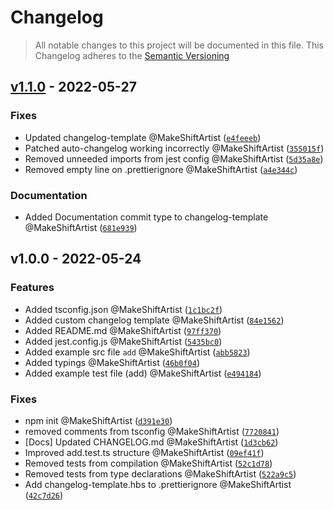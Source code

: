 # Changelog
> All notable changes to this project will be documented in this file.
> This Changelog adheres to the [Semantic Versioning]("https://semver.org/")

## [v1.1.0](https://github.com/MakeShiftArtist/tsproject-template/compare/v1.1.0...v1.1.0) - 2022-05-27


### Fixes

*  Updated changelog-template @MakeShiftArtist ([`e4feeeb`](https://github.com/MakeShiftArtist/tsproject-template/commit/e4feeebee6bbed4023130fb650a2a1fe77546f2d))
*  Patched auto-changelog working incorrectly @MakeShiftArtist ([`355015f`](https://github.com/MakeShiftArtist/tsproject-template/commit/355015fdc0176e20c2420769580aa03110faa70c))
*  Removed unneeded imports from jest config @MakeShiftArtist ([`5d35a8e`](https://github.com/MakeShiftArtist/tsproject-template/commit/5d35a8e573c3eb9688cae2231e6e03608d856291))
*  Removed empty line on .prettierignore @MakeShiftArtist ([`a4e344c`](https://github.com/MakeShiftArtist/tsproject-template/commit/a4e344c406ae7884ffe0cee23e41a984ba3ca5db))


### Documentation

*  Added Documentation commit type to changelog-template @MakeShiftArtist ([`681e939`](https://github.com/MakeShiftArtist/tsproject-template/commit/681e939ab4e398bcf57bb5e87ac3866852caa0cd))


## v1.0.0 - 2022-05-24

### Features

*  Added tsconfig.json @MakeShiftArtist ([`1c1bc2f`](https://github.com/MakeShiftArtist/tsproject-template/commit/1c1bc2f043069d24ae28976391d15989aed45e7e))
*  Added custom changelog template @MakeShiftArtist ([`84e1562`](https://github.com/MakeShiftArtist/tsproject-template/commit/84e15624a19266f8e470b4c578a0fe2944879de3))
*  Added README.md @MakeShiftArtist ([`97ff370`](https://github.com/MakeShiftArtist/tsproject-template/commit/97ff3702c42222f041b3bebb446b139bddf9d6b1))
*  Added jest.config.js @MakeShiftArtist ([`5435bc0`](https://github.com/MakeShiftArtist/tsproject-template/commit/5435bc0654009fe5729c13fc6935499185f0036d))
*  Added example src file `add` @MakeShiftArtist ([`abb5823`](https://github.com/MakeShiftArtist/tsproject-template/commit/abb58234eb847929e4adeff9687495283ae5bef7))
*  Added typings @MakeShiftArtist ([`46b0f04`](https://github.com/MakeShiftArtist/tsproject-template/commit/46b0f049e85c374792f24675c0cb094b06aee2da))
*  Added example test file (add) @MakeShiftArtist ([`e494184`](https://github.com/MakeShiftArtist/tsproject-template/commit/e494184c9122f12005141e477fcff0285361405d))

### Fixes

*  npm init @MakeShiftArtist ([`d391e30`](https://github.com/MakeShiftArtist/tsproject-template/commit/d391e30449c45e1fa359c62e04640f89e2c61a75))
*  removed comments from tsconfig @MakeShiftArtist ([`7720841`](https://github.com/MakeShiftArtist/tsproject-template/commit/77208415e4ffa1eae6759c9b9c3187093a2e6fab))
*  [Docs] Updated CHANGELOG.md @MakeShiftArtist ([`1d3cb62`](https://github.com/MakeShiftArtist/tsproject-template/commit/1d3cb629aabbe1a10cd9699dc67ec95c5cb619a4))
*  Improved add.test.ts structure @MakeShiftArtist ([`09ef41f`](https://github.com/MakeShiftArtist/tsproject-template/commit/09ef41f6443c7402503fcef54436b788a19c5a9e))
*  Removed tests from compilation @MakeShiftArtist ([`52c1d78`](https://github.com/MakeShiftArtist/tsproject-template/commit/52c1d786c727ea9d564ef8b115723dfb4c119f61))
*  Removed tests from type declarations @MakeShiftArtist ([`522a9c5`](https://github.com/MakeShiftArtist/tsproject-template/commit/522a9c59539ee5a5252ff9528beb2a8d9037b250))
*  Add changelog-template.hbs to .prettierignore @MakeShiftArtist ([`42c7d26`](https://github.com/MakeShiftArtist/tsproject-template/commit/42c7d26531c072e96b159361ef14fd8b99fdb937))




